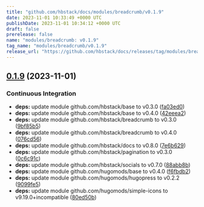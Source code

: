 ```yaml
---
title: "github.com/hbstack/docs/modules/breadcrumb/v0.1.9"
date: 2023-11-01 10:33:49 +0000 UTC
publishDate: 2023-11-01 10:34:12 +0000 UTC
draft: false
prerelease: false
name: "modules/breadcrumb: v0.1.9"
tag_name: "modules/breadcrumb/v0.1.9"
release_url: "https://github.com/hbstack/docs/releases/tag/modules/breadcrumb/v0.1.9"
---
```


## [0.1.9](https://github.com/hbstack/docs/compare/modules/breadcrumb/v0.1.8...modules/breadcrumb/v0.1.9) (2023-11-01)


### Continuous Integration

* **deps:** update module github.com/hbstack/base to v0.3.0 ([fa03ed0](https://github.com/hbstack/docs/commit/fa03ed0b6207b345afa5402800ca101ba9489b4c))
* **deps:** update module github.com/hbstack/base to v0.4.0 ([42eeea2](https://github.com/hbstack/docs/commit/42eeea2f3f196811c1914f1784d9e5749a991b9d))
* **deps:** update module github.com/hbstack/breadcrumb to v0.3.0 ([9bf85b5](https://github.com/hbstack/docs/commit/9bf85b514fbc2b43616704e0608fabddbd53c63b))
* **deps:** update module github.com/hbstack/breadcrumb to v0.4.0 ([076cd56](https://github.com/hbstack/docs/commit/076cd561da308def9cba17be71fc38ca300017a1))
* **deps:** update module github.com/hbstack/docs to v0.8.0 ([7e6b629](https://github.com/hbstack/docs/commit/7e6b629ac726c595371bf73c65402114c70053e1))
* **deps:** update module github.com/hbstack/pagination to v0.3.0 ([0c6c91c](https://github.com/hbstack/docs/commit/0c6c91c3e986f3a552132dee2d57c99cd9b4a773))
* **deps:** update module github.com/hbstack/socials to v0.7.0 ([88abb8b](https://github.com/hbstack/docs/commit/88abb8bb3dad30d9160328411ff22bcb14449abb))
* **deps:** update module github.com/hugomods/base to v0.4.0 ([f6fbdb2](https://github.com/hbstack/docs/commit/f6fbdb2ce20365219737c9018b67d215c07e112d))
* **deps:** update module github.com/hugomods/hugopress to v0.2.2 ([9099fe5](https://github.com/hbstack/docs/commit/9099fe5bc28fd19a97a2649e5e6979e545800470))
* **deps:** update module github.com/hugomods/simple-icons to v9.19.0+incompatible ([80ed50b](https://github.com/hbstack/docs/commit/80ed50b6b092c81b0f9b662e5ee804baf45fbcf3))
